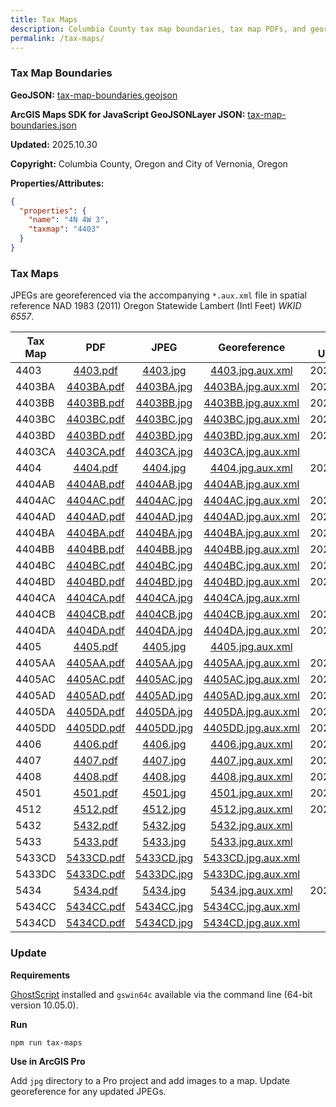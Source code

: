 ```yaml
---
title: Tax Maps
description: Columbia County tax map boundaries, tax map PDFs, and georeferenced JPEGs within and adjacent to Vernonia City Limits.
permalink: /tax-maps/
---
```


### Tax Map Boundaries

**GeoJSON:** [tax-map-boundaries.geojson](tax-map-boundaries.geojson)

**ArcGIS Maps SDK for JavaScript GeoJSONLayer JSON:** [tax-map-boundaries.json](tax-map-boundaries.json)

**Updated:** 2025.10.30

**Copyright:** Columbia County, Oregon and City of Vernonia, Oregon

**Properties/Attributes:**

```json
{
  "properties": {
    "name": "4N 4W 3",
    "taxmap": "4403"
  }
}
```

### Tax Maps

JPEGs are georeferenced via the accompanying `*.aux.xml` file in spatial reference NAD 1983 (2011) Oregon Statewide Lambert (Intl Feet) _WKID 6557_.

| Tax Map |             PDF              |             JPEG             |                 Georeference                 | Last Updated |
| ------- | :--------------------------: | :--------------------------: | :------------------------------------------: | :----------: |
| 4403    |   [4403.pdf](pdf/4403.pdf)   |   [4403.jpg](jpg/4403.jpg)   |   [4403.jpg.aux.xml](jpg/4403.jpg.aux.xml)   |  2025.04.14  |
| 4403BA  | [4403BA.pdf](pdf/4403BA.pdf) | [4403BA.jpg](jpg/4403BA.jpg) | [4403BA.jpg.aux.xml](jpg/4403BA.jpg.aux.xml) |  2024.06.28  |
| 4403BB  | [4403BB.pdf](pdf/4403BB.pdf) | [4403BB.jpg](jpg/4403BB.jpg) | [4403BB.jpg.aux.xml](jpg/4403BB.jpg.aux.xml) |  2024.06.18  |
| 4403BC  | [4403BC.pdf](pdf/4403BC.pdf) | [4403BC.jpg](jpg/4403BC.jpg) | [4403BC.jpg.aux.xml](jpg/4403BC.jpg.aux.xml) |  2025.03.20  |
| 4403BD  | [4403BD.pdf](pdf/4403BD.pdf) | [4403BD.jpg](jpg/4403BD.jpg) | [4403BD.jpg.aux.xml](jpg/4403BD.jpg.aux.xml) |  2025.03.20  |
| 4403CA  | [4403CA.pdf](pdf/4403CA.pdf) | [4403CA.jpg](jpg/4403CA.jpg) | [4403CA.jpg.aux.xml](jpg/4403CA.jpg.aux.xml) |     n/a      |
| 4404    |   [4404.pdf](pdf/4404.pdf)   |   [4404.jpg](jpg/4404.jpg)   |   [4404.jpg.aux.xml](jpg/4404.jpg.aux.xml)   |  2023.06.05  |
| 4404AB  | [4404AB.pdf](pdf/4404AB.pdf) | [4404AB.jpg](jpg/4404AB.jpg) | [4404AB.jpg.aux.xml](jpg/4404AB.jpg.aux.xml) |     n/a      |
| 4404AC  | [4404AC.pdf](pdf/4404AC.pdf) | [4404AC.jpg](jpg/4404AC.jpg) | [4404AC.jpg.aux.xml](jpg/4404AC.jpg.aux.xml) |  2025.06.04  |
| 4404AD  | [4404AD.pdf](pdf/4404AD.pdf) | [4404AD.jpg](jpg/4404AD.jpg) | [4404AD.jpg.aux.xml](jpg/4404AD.jpg.aux.xml) |  2025.03.20  |
| 4404BA  | [4404BA.pdf](pdf/4404BA.pdf) | [4404BA.jpg](jpg/4404BA.jpg) | [4404BA.jpg.aux.xml](jpg/4404BA.jpg.aux.xml) |  2024.05.06  |
| 4404BB  | [4404BB.pdf](pdf/4404BB.pdf) | [4404BB.jpg](jpg/4404BB.jpg) | [4404BB.jpg.aux.xml](jpg/4404BB.jpg.aux.xml) |  2025.01.13  |
| 4404BC  | [4404BC.pdf](pdf/4404BC.pdf) | [4404BC.jpg](jpg/4404BC.jpg) | [4404BC.jpg.aux.xml](jpg/4404BC.jpg.aux.xml) |  2024.06.18  |
| 4404BD  | [4404BD.pdf](pdf/4404BD.pdf) | [4404BD.jpg](jpg/4404BD.jpg) | [4404BD.jpg.aux.xml](jpg/4404BD.jpg.aux.xml) |  2025.04.14  |
| 4404CA  | [4404CA.pdf](pdf/4404CA.pdf) | [4404CA.jpg](jpg/4404CA.jpg) | [4404CA.jpg.aux.xml](jpg/4404CA.jpg.aux.xml) |     n/a      |
| 4404CB  | [4404CB.pdf](pdf/4404CB.pdf) | [4404CB.jpg](jpg/4404CB.jpg) | [4404CB.jpg.aux.xml](jpg/4404CB.jpg.aux.xml) |  2025.03.20  |
| 4404DA  | [4404DA.pdf](pdf/4404DA.pdf) | [4404DA.jpg](jpg/4404DA.jpg) | [4404DA.jpg.aux.xml](jpg/4404DA.jpg.aux.xml) |  2025.04.21  |
| 4405    |   [4405.pdf](pdf/4405.pdf)   |   [4405.jpg](jpg/4405.jpg)   |   [4405.jpg.aux.xml](jpg/4405.jpg.aux.xml)   |     n/a      |
| 4405AA  | [4405AA.pdf](pdf/4405AA.pdf) | [4405AA.jpg](jpg/4405AA.jpg) | [4405AA.jpg.aux.xml](jpg/4405AA.jpg.aux.xml) |  2024.05.06  |
| 4405AC  | [4405AC.pdf](pdf/4405AC.pdf) | [4405AC.jpg](jpg/4405AC.jpg) | [4405AC.jpg.aux.xml](jpg/4405AC.jpg.aux.xml) |  2025.03.20  |
| 4405AD  | [4405AD.pdf](pdf/4405AD.pdf) | [4405AD.jpg](jpg/4405AD.jpg) | [4405AD.jpg.aux.xml](jpg/4405AD.jpg.aux.xml) |  2025.03.20  |
| 4405DA  | [4405DA.pdf](pdf/4405DA.pdf) | [4405DA.jpg](jpg/4405DA.jpg) | [4405DA.jpg.aux.xml](jpg/4405DA.jpg.aux.xml) |  2025.07.17  |
| 4405DD  | [4405DD.pdf](pdf/4405DD.pdf) | [4405DD.jpg](jpg/4405DD.jpg) | [4405DD.jpg.aux.xml](jpg/4405DD.jpg.aux.xml) |  2024.06.28  |
| 4406    |   [4406.pdf](pdf/4406.pdf)   |   [4406.jpg](jpg/4406.jpg)   |   [4406.jpg.aux.xml](jpg/4406.jpg.aux.xml)   |  2025.06.04  |
| 4407    |   [4407.pdf](pdf/4407.pdf)   |   [4407.jpg](jpg/4407.jpg)   |   [4407.jpg.aux.xml](jpg/4407.jpg.aux.xml)   |  2023.05.05  |
| 4408    |   [4408.pdf](pdf/4408.pdf)   |   [4408.jpg](jpg/4408.jpg)   |   [4408.jpg.aux.xml](jpg/4408.jpg.aux.xml)   |  2023.05.05  |
| 4501    |   [4501.pdf](pdf/4501.pdf)   |   [4501.jpg](jpg/4501.jpg)   |   [4501.jpg.aux.xml](jpg/4501.jpg.aux.xml)   |  2023.05.05  |
| 4512    |   [4512.pdf](pdf/4512.pdf)   |   [4512.jpg](jpg/4512.jpg)   |   [4512.jpg.aux.xml](jpg/4512.jpg.aux.xml)   |  2025.04.14  |
| 5432    |   [5432.pdf](pdf/5432.pdf)   |   [5432.jpg](jpg/5432.jpg)   |   [5432.jpg.aux.xml](jpg/5432.jpg.aux.xml)   |     n/a      |
| 5433    |   [5433.pdf](pdf/5433.pdf)   |   [5433.jpg](jpg/5433.jpg)   |   [5433.jpg.aux.xml](jpg/5433.jpg.aux.xml)   |     n/a      |
| 5433CD  | [5433CD.pdf](pdf/5433CD.pdf) | [5433CD.jpg](jpg/5433CD.jpg) | [5433CD.jpg.aux.xml](jpg/5433CD.jpg.aux.xml) |     n/a      |
| 5433DC  | [5433DC.pdf](pdf/5433DC.pdf) | [5433DC.jpg](jpg/5433DC.jpg) | [5433DC.jpg.aux.xml](jpg/5433DC.jpg.aux.xml) |     n/a      |
| 5434    |   [5434.pdf](pdf/5434.pdf)   |   [5434.jpg](jpg/5434.jpg)   |   [5434.jpg.aux.xml](jpg/5434.jpg.aux.xml)   |  2025.03.20  |
| 5434CC  | [5434CC.pdf](pdf/5434CC.pdf) | [5434CC.jpg](jpg/5434CC.jpg) | [5434CC.jpg.aux.xml](jpg/5434CC.jpg.aux.xml) |     n/a      |
| 5434CD  | [5434CD.pdf](pdf/5434CD.pdf) | [5434CD.jpg](jpg/5434CD.jpg) | [5434CD.jpg.aux.xml](jpg/5434CD.jpg.aux.xml) |     n/a      |

### Update

**Requirements**

[GhostScript](https://ghostscript.com/download.html) installed and `gswin64c` available via the command line (64-bit version 10.05.0).

**Run**

```shell
npm run tax-maps
```

**Use in ArcGIS Pro**

Add `jpg` directory to a Pro project and add images to a map. Update georeference for any updated JPEGs.
